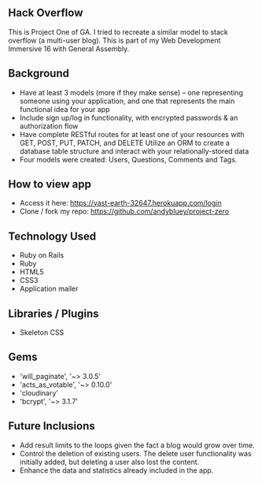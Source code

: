 ## Hack Overflow
This is Project One of GA. I tried to recreate a similar model to stack overflow (a multi-user blog). This is part of my Web Development Immersive 16 with General Assembly.

## Background
- Have at least 3 models (more if they make sense) – one representing someone using your application,   and one that represents the main functional idea for your app
- Include sign up/log in functionality, with encrypted passwords & an authorization flow
- Have complete RESTful routes for at least one of your resources with GET, POST, PUT, PATCH, and DELETE
  Utilize an ORM to create a database table structure and interact with your relationally-stored data
- Four models were created: Users, Questions, Comments and Tags.

## How to view app
- Access it here: https://vast-earth-32647.herokuapp.com/login
- Clone / fork my repo: https://github.com/andybluey/project-zero

## Technology Used
- Ruby on Rails
- Ruby
- HTML5
- CSS3
- Application mailer

## Libraries / Plugins
- Skeleton CSS

## Gems
- 'will_paginate', '~> 3.0.5'
- 'acts_as_votable', '~> 0.10.0'
- 'cloudinary'
- 'bcrypt', '~> 3.1.7'


## Future Inclusions
- Add result limits to the loops given the fact a blog would grow over time.
- Control the deletion of existing users. The delete user functionality was initially added, but deleting a user also lost the content.
- Enhance the data and statistics already included in the app. 
